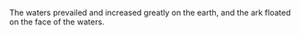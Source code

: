 The waters prevailed and increased greatly on the earth, and the ark floated on the face of the waters.
